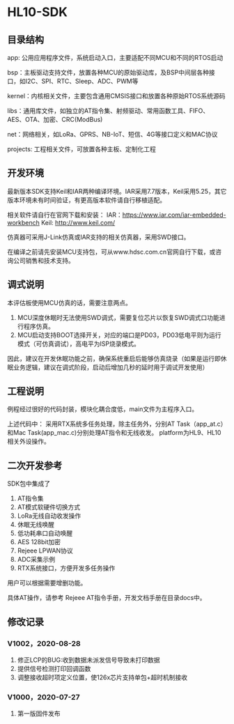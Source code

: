 # HL10-SDK

## 目录结构

app: 公用应用程序文件，系统启动入口，主要适配不同MCU和不同的RTOS启动

bsp：主板驱动支持文件，放置各种MCU的原始驱动库，及BSP中间层各种接口，如I2C、SPI、RTC、Sleep、ADC、PWM等

kernel：内核相关文件，主要包含通用CMSIS接口和放置各种原始RTOS系统源码

libs：通用库文件，如独立的AT指令集、射频驱动、常用函数工具、FIFO、AES、OTA、加密、CRC(ModBus)

net：网络相关，如LoRa、GPRS、NB-IoT、短信、4G等接口定义和MAC协议

projects: 工程相关文件，可放置各种主板、定制化工程

## 开发环境
最新版本SDK支持Keil和IAR两种编译环境。IAR采用7.7版本，Keil采用5.25，其它版本环境未有时间验证，有更高版本软件请自行移植适配。

相关软件请自行在官网下载和安装：
IAR：https://www.iar.com/iar-embedded-workbench
Keil: http://www.keil.com/

仿真器可采用J-Link仿真或IAR支持的相关仿真器，采用SWD接口。

在编译之前请先安装MCU支持包，可从www.hdsc.com.cn官网自行下载，或咨询公司销售和技术支持。

## 调式说明
本评估板使用MCU仿真的话，需要注意两点。
1. MCU深度休眠时无法使用SWD调式，需要复位芯片以恢复SWD调式口功能进行程序仿真。
2. MCU启动支持BOOT选择开关，对应的端口是PD03，PD03低电平则为运行模式（可仿真调试），高电平为ISP烧录模式。

因此，建议在开发休眠功能之前，确保系统重启后能够仿真烧录（如果是运行即休眠业务逻辑，建议在调式阶段，启动后增加几秒的延时用于调试开发使用）

## 工程说明
例程经过很好的代码封装，模块化耦合度低，main文件为主程序入口。

上述代码中：
采用RTX系统多任务处理，除主任务外，分别AT Task（app_at.c）和Mac Task(app_mac.c)分别处理AT指令和无线收发。
platform为HL9、HL10相关外设操作。

## 二次开发参考
SDK包中集成了
1. AT指令集
2. AT模式软硬件切换方式
3. LoRa无线自动收发操作
4. 休眠无线唤醒
5. 低功耗串口自动唤醒
6. AES 128bit加密
7. Rejeee LPWAN协议
8. ADC采集示例
9. RTX系统接口，方便开发多任务操作

用户可以根据需要增删功能。

具体AT操作，请参考 Rejeee AT指令手册，开发文档手册在目录docs中。

## 修改记录

### V1002，2020-08-28 
1. 修正LCP的BUG:收到数据未派发信号导致未打印数据
2. 提供信号检测打印回调函数
3. 调整接收超时项定义位置，使126x芯片支持单包+超时机制接收

### V1000，2020-07-27 
1. 第一版固件发布
